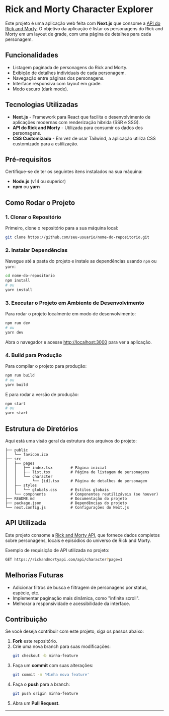 # Rick and Morty Character Explorer

Este projeto é uma aplicação web feita com **Next.js** que consome a [API do Rick and Morty](https://rickandmortyapi.com/). O objetivo da aplicação é listar os personagens do Rick and Morty em um layout de grade, com uma página de detalhes para cada personagem.

## Funcionalidades

- Listagem paginada de personagens do Rick and Morty.
- Exibição de detalhes individuais de cada personagem.
- Navegação entre páginas dos personagens.
- Interface responsiva com layout em grade.
- Modo escuro (dark mode).

## Tecnologias Utilizadas

- **Next.js** - Framework para React que facilita o desenvolvimento de aplicações modernas com renderização híbrida (SSR e SSG).
- **API do Rick and Morty** - Utilizada para consumir os dados dos personagens.
- **CSS Customizado** - Em vez de usar Tailwind, a aplicação utiliza CSS customizado para a estilização.

## Pré-requisitos

Certifique-se de ter os seguintes itens instalados na sua máquina:

- **Node.js** (v14 ou superior)
- **npm** ou **yarn**

## Como Rodar o Projeto

### 1. Clonar o Repositório

Primeiro, clone o repositório para a sua máquina local:

```bash
git clone https://github.com/seu-usuario/nome-do-repositorio.git
```

### 2. Instalar Dependências

Navegue até a pasta do projeto e instale as dependências usando `npm` ou `yarn`:

```bash
cd nome-do-repositorio
npm install
# ou
yarn install
```

### 3. Executar o Projeto em Ambiente de Desenvolvimento

Para rodar o projeto localmente em modo de desenvolvimento:

```bash
npm run dev
# ou
yarn dev
```

Abra o navegador e acesse [http://localhost:3000](http://localhost:3000) para ver a aplicação.

### 4. Build para Produção

Para compilar o projeto para produção:

```bash
npm run build
# ou
yarn build
```

E para rodar a versão de produção:

```bash
npm start
# ou
yarn start
```

## Estrutura de Diretórios

Aqui está uma visão geral da estrutura dos arquivos do projeto:

```
├── public
│   └── favicon.ico
├── src
│   ├── pages
│   │   ├── index.tsx        # Página inicial
│   │   ├── list.tsx         # Página de listagem de personagens
│   │   └── character
│   │       └── [id].tsx     # Página de detalhes do personagem
│   ├── styles
│   │   └── globals.css      # Estilos globais
│   └── components           # Componentes reutilizáveis (se houver)
├── README.md                # Documentação do projeto
├── package.json             # Dependências do projeto
└── next.config.js           # Configurações do Next.js
```

## API Utilizada

Este projeto consome a [Rick and Morty API](https://rickandmortyapi.com/), que fornece dados completos sobre personagens, locais e episódios do universo de Rick and Morty.

Exemplo de requisição de API utilizada no projeto:

```bash
GET https://rickandmortyapi.com/api/character?page=1
```

## Melhorias Futuras

- Adicionar filtros de busca e filtragem de personagens por status, espécie, etc.
- Implementar paginação mais dinâmica, como "infinite scroll".
- Melhorar a responsividade e acessibilidade da interface.

## Contribuição

Se você deseja contribuir com este projeto, siga os passos abaixo:

1. **Fork** este repositório.
2. Crie uma nova branch para suas modificações:
   ```bash
   git checkout -b minha-feature
   ```
3. Faça um **commit** com suas alterações:
   ```bash
   git commit -m 'Minha nova feature'
   ```
4. Faça o **push** para a branch:
   ```bash
   git push origin minha-feature
   ```
5. Abra um **Pull Request**.

---
